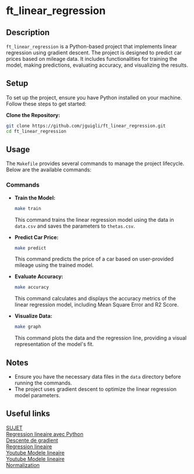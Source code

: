 # ft_linear_regression

## Description

`ft_linear_regression` is a Python-based project that implements linear regression using gradient descent. The project is designed to predict car prices based on mileage data. It includes functionalities for training the model, making predictions, evaluating accuracy, and visualizing the results.

## Setup

To set up the project, ensure you have Python installed on your machine. Follow these steps to get started:

**Clone the Repository:**
   ```bash
   git clone https://github.com/jguigli/ft_linear_regression.git
   cd ft_linear_regression
   ```

## Usage

The `Makefile` provides several commands to manage the project lifecycle. Below are the available commands:

### Commands

- **Train the Model:**
  ```bash
  make train
  ```
  This command trains the linear regression model using the data in `data.csv` and saves the parameters to `thetas.csv`.

- **Predict Car Price:**
  ```bash
  make predict
  ```
  This command predicts the price of a car based on user-provided mileage using the trained model.

- **Evaluate Accuracy:**
  ```bash
  make accuracy
  ```
  This command calculates and displays the accuracy metrics of the linear regression model, including Mean Square Error and R2 Score.

- **Visualize Data:**
  ```bash
  make graph
  ```
  This command plots the data and the regression line, providing a visual representation of the model's fit.

## Notes

- Ensure you have the necessary data files in the `data` directory before running the commands.
- The project uses gradient descent to optimize the linear regression model parameters.

## Useful links

[SUJET](https://cdn.intra.42.fr/pdf/pdf/117108/en.subject.pdf)  
[Regression lineaire avec Python](https://moncoachdata.com/blog/regression-lineaire-avec-python/)  
[Descente de gradient](https://www.ibm.com/fr-fr/topics/gradient-descent)  
[Regression lineaire](https://towardsdatascience.com/linear-regression-using-gradient-descent-97a6c8700931)  
[Youtube Modele lineaire](https://www.youtube.com/watch?v=wg7-roETbbM)  
[Youtube Modele lineaire](https://www.youtube.com/watch?v=8Y3r7F47Xfo)  
[Normalization](https://www.codecademy.com/article/normalization)  
